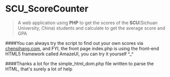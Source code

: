# SCU_ScoreCounter

>A web application using **PHP** to get the scores of the **SCU**(Sichuan University, China) students and calculate to get the average score and GPA

####You can always try the script to find out your own scores via [chensihang.com](http://www.chensihang.com/jwc), and FYI, the front page index.php is using the front-end HTML5 framework called AmazeUI, you can try it yourself ^_^


####Thanks a lot for the simple_html_dom.php file written to parse the HTML, that's surely a lot of help

